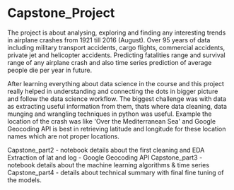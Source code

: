 # Capstone_Project

The project is about analysing, exploring and finding any interesting trends in airplane crashes from 1921 till 2016 (August). Over 95 years of data including military transport accidents, cargo flights, commercial accidents, private jet and helicopter accidents.  Predicting fatalities range and survival range of any airplane crash and also time series prediction of average people die per year in future.

After learning everything about data science in the course and this project really helped in understanding and connecting the dots in bigger picture and follow the data science workflow. The biggest challenge was with data as extracting useful information from them, thats where data cleaning, data munging and wrangling techniques in python was useful. Example the location of the crash was like 'Over the Mediterranean Sea'  and Google Geocoding API is best in retrieving latitude and longitude for these location names which are not proper locations. 

Capstone_part2 - notebook details about the first cleaning and EDA
Extraction of lat and log - Google Geocoding API
Capstone_part3 - notebook details about the machine learning algorithms & time series
Capstone_part4 - details about technical summary with final fine tuning of the models.
